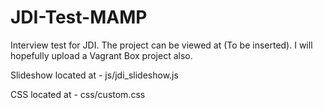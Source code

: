 # JDI-Test-MAMP
Interview test for JDI. The project can be viewed at (To be inserted). I will hopefully upload a Vagrant Box project also.

Slideshow located at - js/jdi_slideshow.js

CSS located at - css/custom.css
